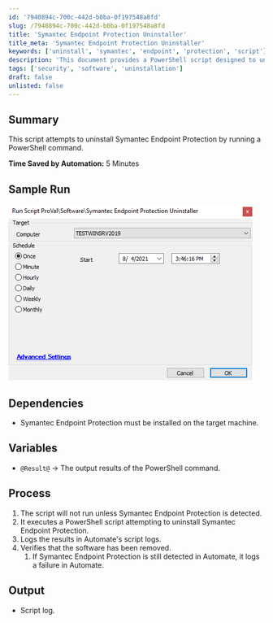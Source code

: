 ```yaml
---
id: '7940894c-700c-442d-b0ba-0f197548a8fd'
slug: /7940894c-700c-442d-b0ba-0f197548a8fd
title: 'Symantec Endpoint Protection Uninstaller'
title_meta: 'Symantec Endpoint Protection Uninstaller'
keywords: ['uninstall', 'symantec', 'endpoint', 'protection', 'script']
description: 'This document provides a PowerShell script designed to uninstall Symantec Endpoint Protection from a target machine, detailing the process, dependencies, and expected output.'
tags: ['security', 'software', 'uninstallation']
draft: false
unlisted: false
---
```


## Summary

This script attempts to uninstall Symantec Endpoint Protection by running a PowerShell command.

**Time Saved by Automation:** 5 Minutes

## Sample Run

![Sample Run](../../../static/img/docs/7940894c-700c-442d-b0ba-0f197548a8fd/image_1.png)

## Dependencies

- Symantec Endpoint Protection must be installed on the target machine.

## Variables

- `@Result@` -> The output results of the PowerShell command.

## Process

1. The script will not run unless Symantec Endpoint Protection is detected.
2. It executes a PowerShell script attempting to uninstall Symantec Endpoint Protection.
3. Logs the results in Automate's script logs.
4. Verifies that the software has been removed.
   1. If Symantec Endpoint Protection is still detected in Automate, it logs a failure in Automate.

## Output

- Script log.

